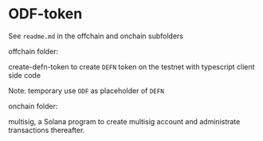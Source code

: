 # ODF-token

See `readme.md` in the offchain and onchain subfolders

offchain folder:

create-defn-token to create `DEFN` token on the testnet with typescript client side code

Note: temporary use `ODF` as placeholder of `DEFN`

onchain folder:

multisig, a Solana program to create multisig account and administrate transactions thereafter.




